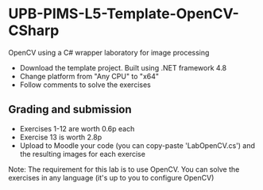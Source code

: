 # UPB-PIMS-L5-Template-OpenCV-CSharp
OpenCV using a C# wrapper laboratory for image processing

- Download the template project. Built using .NET framework 4.8
- Change platform from "Any CPU" to "x64"
- Follow comments to solve the exercises

## Grading and submission
- Exercises 1-12 are worth 0.6p each
- Exercise 13 is worth 2.8p
- Upload to Moodle your code (you can copy-paste 'LabOpenCV.cs') and the resulting images for each exercise

Note: The requirement for this lab is to use OpenCV. You can solve the exercises in any language (it's up to you to configure OpenCV)
